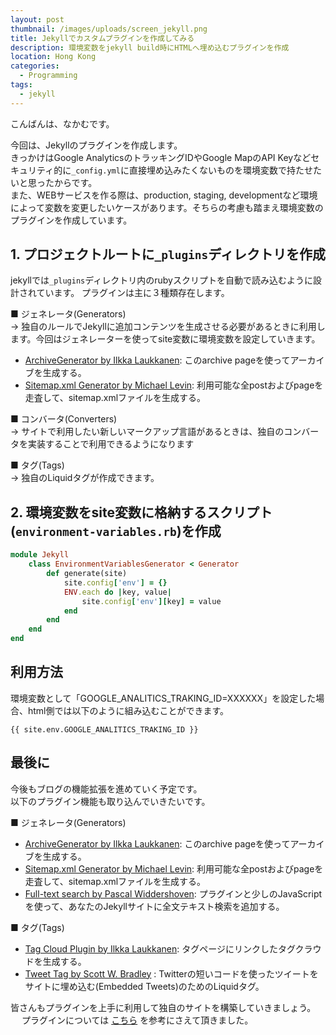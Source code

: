 ```yaml
---
layout: post
thumbnail: /images/uploads/screen_jekyll.png
title: Jekyllでカスタムプラグインを作成してみる
description: 環境変数をjekyll build時にHTMLへ埋め込むプラグインを作成
location: Hong Kong
categories:
  - Programming
tags:
  - jekyll
---
```

こんばんは、なかむです。

今回は、Jekyllのプラグインを作成します。\
きっかけはGoogle AnalyticsのトラッキングIDやGoogle MapのAPI Keyなどセキュリティ的に`_config.yml`に直接埋め込みたくないものを環境変数で持たせたいと思ったからです。\
また、WEBサービスを作る際は、production, staging, developmentなど環境によって変数を変更したいケースがあります。そちらの考慮も踏まえ環境変数のプラグインを作成しています。

## 1. プロジェクトルートに`_plugins`ディレクトリを作成

jekyllでは`_plugins`ディレクトリ内のrubyスクリプトを自動で読み込むように設計されています。
プラグインは主に３種類存在します。

■ ジェネレータ(Generators)  
  → 独自のルールでJekyllに追加コンテンツを生成させる必要があるときに利用します。今回はジェネレーターを使ってsite変数に環境変数を設定していきます。  

* [ArchiveGenerator by Ilkka Laukkanen](https://gist.github.com/707909): このarchive pageを使ってアーカイブを生成する。
* [Sitemap.xml Generator by Michael Levin](https://github.com/kinnetica/jekyll-plugins): 利用可能な全postおよびpageを走査して、sitemap.xmlファイルを生成する。

■ コンバータ(Converters)  
  → サイトで利用したい新しいマークアップ言語があるときは、独自のコンバータを実装することで利用できるようになります


■ タグ(Tags)  
  → 独自のLiquidタグが作成できます。

## 2. 環境変数をsite変数に格納するスクリプト(`environment-variables.rb`)を作成

```environment-variables.rb
module Jekyll
    class EnvironmentVariablesGenerator < Generator
        def generate(site)
            site.config['env'] = {}
            ENV.each do |key, value|
                site.config['env'][key] = value
            end
        end
    end
end
```

## 利用方法
環境変数として「GOOGLE_ANALITICS_TRAKING_ID=XXXXXX」を設定した場合、html側では以下のように組み込むことができます。
```
{{ site.env.GOOGLE_ANALITICS_TRAKING_ID }}
```

## 最後に
今後もブログの機能拡張を進めていく予定です。  
以下のプラグイン機能も取り込んでいきたいです。

■ ジェネレータ(Generators)  

* [ArchiveGenerator by Ilkka Laukkanen](https://gist.github.com/707909): このarchive pageを使ってアーカイブを生成する。
* [Sitemap.xml Generator by Michael Levin](https://github.com/kinnetica/jekyll-plugins): 利用可能な全postおよびpageを走査して、sitemap.xmlファイルを生成する。
* [Full-text search by Pascal Widdershoven](https://github.com/PascalW/jekyll_indextank): プラグインと少しのJavaScriptを使って、あなたのJekyllサイトに全文テキスト検索を追加する。


■ タグ(Tags)  
* [Tag Cloud Plugin by Ilkka Laukkanen](https://gist.github.com/710577): タグページにリンクしたタグクラウドを生成する。
* [Tweet Tag by Scott W. Bradley](https://github.com/scottwb/jekyll-tweet-tag) : Twitterの短いコードを使ったツイートをサイトに埋め込む(Embedded Tweets)のためのLiquidタグ。

皆さんもプラグインを上手に利用して独自のサイトを構築していきましょう。 　
プラグインについては [こちら](https://jekyllrb-ja.github.io/docs/plugins/) を参考にさえて頂きました。
